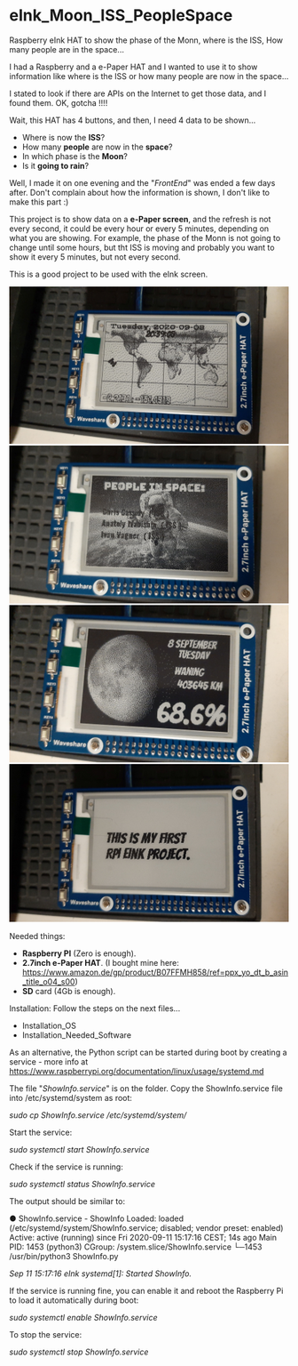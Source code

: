 # eInk_Moon_ISS_PeopleSpace
Raspberry eInk HAT to show the phase of the Monn, where is the ISS, How many people are in the space...


I had a Raspberry and a e-Paper HAT and I wanted to use it to show information like where is the ISS or how many people are now in the space...

I stated to look if there are APIs on the Internet to get those data, and I found them.
OK, gotcha !!!!

Wait, this HAT has 4 buttons, and then, I need 4 data to be shown...

- Where is now the **ISS**?
- How many **people** are now in the **space**?
- In which phase is the **Moon**?
- Is it **going to rain**?

Well, I made it on one evening and the "*FrontEnd*" was ended a few days after.
Don't complain about how the information is shown, I don't like to make this part :)


This project is to show data on a **e-Paper screen**, and the refresh is not every second, it could be every hour or every 5 minutes, depending on what you are showing.
For example, the phase of the Monn is not going to change until some hours, but tht ISS is moving and probably you want to show it every 5 minutes, but not every second.

This is a good project to be used with the eInk screen.

![Alt text](ISS.jpg?raw=true "Where is the ISS")
![Alt text](People_Space.jpg?raw=true "Who is on the Space?")
![Alt text](Moon_phase.jpg?raw=true "Moon Phase")
![Alt text](Message.jpg?raw=true "Message")


Needed things:
- **Raspberry PI** (Zero is enough).
- **2.7inch e-Paper HAT**. (I bought mine here: https://www.amazon.de/gp/product/B07FFMH858/ref=ppx_yo_dt_b_asin_title_o04_s00)
- **SD** card (4Gb is enough).


Installation:
Follow the steps on the next files...
- Installation_OS
- Installation_Needed_Software

As an alternative, the Python script can be started during boot by creating a service - more info at https://www.raspberrypi.org/documentation/linux/usage/systemd.md

The file "*ShowInfo.service*" is on the folder.
Copy the ShowInfo.service file into /etc/systemd/system as root:

*sudo cp ShowInfo.service /etc/systemd/system/*

Start the service:

*sudo systemctl start ShowInfo.service*

Check if the service is running:

*sudo systemctl status ShowInfo.service*

The output should be similar to:


● ShowInfo.service - ShowInfo
  Loaded: loaded (/etc/systemd/system/ShowInfo.service; disabled; vendor preset: enabled)
  Active: active (running) since Fri 2020-09-11 15:17:16 CEST; 14s ago
Main PID: 1453 (python3)
  CGroup: /system.slice/ShowInfo.service
          └─1453 /usr/bin/python3 ShowInfo.py

*Sep 11 15:17:16 eInk systemd[1]: Started ShowInfo.*

If the service is running fine, you can enable it and reboot the Raspberry Pi to load it automatically during boot:

*sudo systemctl enable ShowInfo.service*

To stop the service:

*sudo systemctl stop ShowInfo.service*

